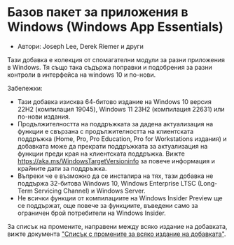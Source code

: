 # Базов пакет за приложения в Windows (Windows App Essentials) #

* Автори: Joseph Lee, Derek Riemer и други

Тази добавка е колекция от спомагателни модули за разни приложения в
Windows. Тя също така съдържа поправки и подобрения за разни контроли в
интерфейса на windows 10 и по-нови.

Забележки:

* Тази добавка изисква 64-битово издание на Windows 10 версия 22H2
  (компилация 19045), Windows 11 23H2 (компилация 22631) или по-нови
  издания.
* Продължителността на поддръжката за дадена актуализация на функции е
  свързана с продължителността на клиентската поддръжка (Home, Pro, Pro
  Education, Pro for Workstations издания) и добавката може да прекрати
  поддръжката за актуализация на функции преди края на клиентската
  поддръжка. Вижте <https://aka.ms/WindowsTargetVersioninfo> за повече
  информация и крайните дати за поддръжка.
* Въпреки че е възможно да се инсталира на тях, тази добавка не поддържа
  32-битова Windows 10, Windows Enterprise LTSC (Long-Term Servicing
  Channel) и Windows Server.
* Не всички функции от компилациите на Windows Insider Preview ще се
  поддържат, още повече за функциите, въведени само за ограничен брой
  потребители на Windows Insider.

За списък на промените, направени между всяко издание на добавката, вижте
документа ["Списък с промените за всяко издание на добавката"][1].

[1]: https://github.com/josephsl/wintenapps/blob/main/changes.md
